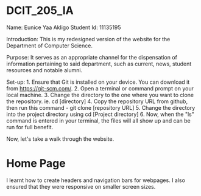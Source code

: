 # DCIT_205_IA

Name: Eunice Yaa Akligo
Student Id: 11135195

Introduction: This is my redesigned version of the website for the Department of Computer Science. 

Purpose: It serves as an appropriate channel for the dispensation of information pertaining to said department, such as current, news, student resources and notable alumni.

Set-up: 1. Ensure that Git is installed on your device. You can download it from https://git-scm.com/.
2. Open a terminal or command prompt on your local machine.
3. Change the directory to the one where you want to clone the repository. ie. cd [directory]
4. Copy the repository URL from github, then run this command - git clone [repository URL]
5. Change the directory into the project directory using cd [Project directory]
6. Now, when the "ls" command is entered in your terminal, the files will all show up and can be run for full benefit.

Now, let's take a walk through the website.

# Home Page

I learnt how to create headers and navigation bars for webpages. I also ensured that they were responsive on smaller screen sizes.